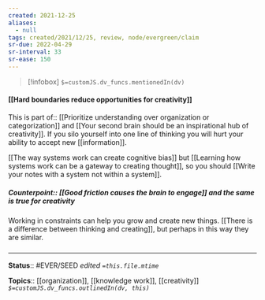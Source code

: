 ```yaml
---
created: 2021-12-25 
aliases:
  - null
tags: created/2021/12/25, review, node/evergreen/claim
sr-due: 2022-04-29
sr-interval: 33
sr-ease: 150
---
```

> [!infobox]
`$=customJS.dv_funcs.mentionedIn(dv)`

#### [[Hard boundaries reduce opportunities for creativity]] 

This is 
part of:: [[Prioritize understanding over organization or categorization]] and [[Your second brain should be an inspirational hub of creativity]].
If you silo yourself into one line of thinking you will hurt your ability to accept new [[information]]. 

[[The way systems work can create cognitive bias]] but
[[Learning how systems work can be a gateway to creating thought]],
so you should [[Write your notes with a system not within a system]].

##### Counterpoint:: [[Good friction causes the brain to engage]] and the same is true for creativity

Working in constraints can help you grow and create new things.
[[There is a difference between thinking and creating]], but perhaps in this way they are similar.
### <hr class="footnote"/>

**Status**:: #EVER/SEED 
*edited `=this.file.mtime`*

**Topics**:: [[organization]], [[knowledge work]], [[creativity]]
*`$=customJS.dv_funcs.outlinedIn(dv, this)`*
